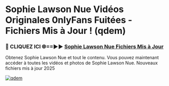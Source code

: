 # Sophie Lawson Nue Vidéos Originales 0nlyFans Fuitées - Fichiers Mis à Jour ! (qdem)

<h3>🔴 CLIQUEZ ICI 🌐==►► <a href="https://tinyurl.com/2pmr4ezf" rel="nofollow">Sophie Lawson Nue Fichiers Mis à Jour</a></h3>

Obtenez Sophie Lawson Nue et tout le contenu. Vous pouvez maintenant accéder à toutes les vidéos et photos de Sophie Lawson Nue. Nouveaux fichiers mis à jour 2025

[![qdem](https://i.imgur.com/6SNvagu.gif)](https://tinyurl.com/2pmr4ezf)
